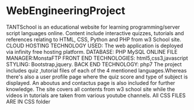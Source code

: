 # WebEngineeringProject
TANTSchool is an educational website for learning programming/server script languages online. Content include interactive quizzes, tutorials and references relating to HTML,
CSS, Python and PHP from w3 School site.
CLOUD HOSTING TECHNOLOGY USED:
The web application is deployed via infinity free hosting platform.
DATABASE:
PHP MySQL
ONLINE FILE MANAGER:MonstaFTP
FRONT END TECHNOLOGIES:
html5,css3,javascript
STYLING:
Bootstrap,jquery.
BACK END TECHNOLOGY:
php7
The project includes quiz ,tutorial files of each of the 4 mentioned languages.Whereas there's also a user profile page where the quiz score and type of subject is displayed.
An aboutus and contactus page is also included for further knowledge.
The site covers all contents from w3 school site  while the videos in tutorials are taken from various youtube channels.
All CSS FILES ARE IN CSS folder


